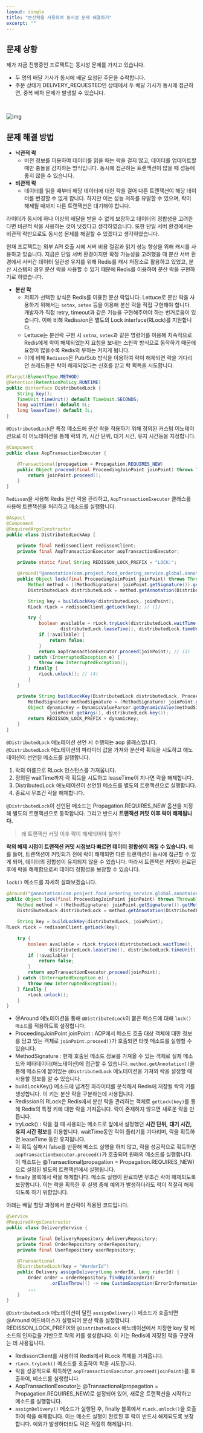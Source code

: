 ```yaml
---
layout: single
title: "분산락을 사용하여 동시성 문제 해결하기"
excerpt: ""
---
```


## 문제 상황

제가 지금 진행중인 프로젝트는 동시성 문제를 가지고 있습니다.

- 두 명의 배달 기사가 동시에 배달 요청된 주문을 수락합니다.
- 주문 상태가 DELIVERY_REQUESTED인 상태에서 두 배달 기사가 동시에 접근하면, 중복 배차 문제가 발생할 수 있습니다.
  
<br>

![img](/assets/images/Concurrent.png)

## 문제 해결 방법

- **낙관적 락**
    - 버전 정보를 이용하여 데이터를 읽을 때는 락을 걸지 않고, 데이터를 업데이트할 때만 충돌을 감지하는 방식입니다. 동시에 접근하는 트랜잭션이 많을 때 성능에 좋지 않을 수 있습니다.
- **비관적 락**
    - 데이터를 읽을 때부터 해당 데이터에 대한 락을 걸어 다른 트랜잭션이 해당 데이터를 변경할 수 없게 합니다. 하지만 이는 성능 저하를 유발할 수 있으며, 락이 해제될 때까지 다른 트랜잭션은 대기해야 합니다.
 
라이더가 동시에 하나 이상의 배달을 받을 수 없게 보장하고 데이터의 정합성을 고려한다면 비관적 락을 사용하는 것이 낫겠다고 생각하였습니다. 또한 단일 서버 환경에서는 비관적 락만으로도 동시성 문제를 해결할 수 있겠다고 생각하였습니다.

현재 프로젝트는 외부 API 호출 시에 서버 비용 절감과 읽기 성능 향상을 위해 캐시를 사용하고 있습니다. 지금은 단일 서버 환경이지만 확장 가능성을 고려했을 때 분산 서버 환경에서 서버간 데이터 일관성 유지를 위해 Redis를 캐시 저장소로 활용하고 있었고, 분산 시스템의 경우 분산 락을 사용할 수 있기 때문에 Redis를 이용하여 분산 락을 구현하기로 하였습니다.

- **분산 락**
    - 저희가 선택한 방식은 Redis를 이용한 분산 락입니다. Lettuce로 분산 락을 사용하기 위해서는 `setnx`, `setex` 등을 이용해 분산 락을 직접 구현해야 합니다. 개발자가 직접 retry, timeout과 같은 기능을 구현해주어야 하는 번거로움이 있습니다. 이에 비해 Redission은 별도의 Lock interface(RLock)를 지원합니다.
    - Lettuce는 분산락 구현 시 `setnx`, `setex`과 같은 명령어를 이용해 지속적으로 Redis에게 락이 해제되었는지 요청을 보내는 스핀락 방식으로 동작하기 때문에 요청이 많을수록 Redis의 부하는 커지게 됩니다.
    - 이에 비해 `Redisson`은 Pub/Sub 방식을 이용하여 락이 해제되면 락을 기다리던 쓰레드들은 락이 해제되었다는 신호를 받고 락 획득을 시도합니다.

~~~java
@Target(ElementType.METHOD)
@Retention(RetentionPolicy.RUNTIME)
public @interface DistributedLock {
    String key();
    TimeUnit timeUnit() default TimeUnit.SECONDS;
    long waitTime() default 5L;
    long leaseTime() default 3L;
}
~~~

`@DistributedLock`은 특정 메소드에 분산 락을 적용하기 위해 정의된 커스텀 어노테이션으로 이 어노테이션을 통해 락의 키, 시간 단위, 대기 시간, 유지 시간등을 지정합니다.

~~~java
@Component
public class AopTransactionExecutor {

    @Transactional(propagation = Propagation.REQUIRES_NEW)
    public Object proceed(final ProceedingJoinPoint joinPoint) throws Throwable {
        return joinPoint.proceed();
    }
}
~~~

`Redisson`을 사용해 Redis 분산 락을 관리하고, `AopTransactionExecutor` 클래스를 사용해 트랜잭션을 처리하고 메소드를 실행합니다. 

~~~java
@Aspect
@Component
@RequiredArgsConstructor
public class DistributedLockAop {

    private final RedissonClient redissonClient;
    private final AopTransactionExecutor aopTransactionExecutor;
    
    private static final String REDISSON_LOCK_PREFIX = "LOCK:";

    @Around("@annotation(com.project.food_ordering_service.global.annotaion.DistributedLock)")
    public Object lock(final ProceedingJoinPoint joinPoint) throws Throwable {
        Method method = ((MethodSignature) joinPoint.getSignature()).getMethod();
        DistributedLock distributedLock = method.getAnnotation(DistributedLock.class);

        String key = buildLockKey(distributedLock, joinPoint);
        RLock rLock = redissonClient.getLock(key); // (1)

        try {
            boolean available = rLock.tryLock(distributedLock.waitTime(),
                    distributedLock.leaseTime(), distributedLock.timeUnit()); // (2)
            if (!available) {
                return false;
            }
            return aopTransactionExecutor.proceed(joinPoint); // (3)
        } catch (InterruptedException e) {
            throw new InterruptedException();
        } finally {
            rLock.unlock(); // (4)
        }
    }

    private String buildLockKey(DistributedLock distributedLock, ProceedingJoinPoint joinPoint) {
        MethodSignature methodSignature = (MethodSignature) joinPoint.getSignature();
        Object dynamicKey = DynamicValueParser.getDynamicValue(methodSignature.getParameterNames(),
                joinPoint.getArgs(), distributedLock.key());
        return REDISSON_LOCK_PREFIX + dynamicKey;
    }
}
~~~

`@DistributedLock` 애노테이션 선언 시 수행되는 aop 클래스입니다. `@DistributedLock` 애노테이션의 파라미터 값을 가져와 분산락 획득을 시도하고 애노테이션이 선언된 메소드를 실행합니다.

1. 락의 이름으로 RLock 인스턴스를 가져옵니다.
2. 정의된 waitTime까지 락 획득을 시도하고 leaseTime이 지나면 락을 해제합니다.
3. DistributedLock 애노테이션이 선언된 메소드를 별도의 트랜잭션으로 실행합니다.
4. 종료시 무조건 락을 해제합니다.

`@DistributedLock`이 선언된 메소드는 Propagation.REQUIRES_NEW 옵션을 지정해 별도의 트랜잭션으로 동작합니다. 그리고 반드시 **트랜잭션 커밋 이후 락이 해제됩니다.**

> 왜 트랜잭션 커밋 이후 락이 해제되어야 할까?

**락의 해제 시점이 트랜잭션 커밋 시점보다 빠르면 데이터 정합성이 깨질 수 있습니다.** 예를 들어, 트랜잭션이 커밋되기 전에 락이 해제되면 다른 트랜잭션이 동시에 접근할 수 있게 되어, 데이터의 정합성이 유지되지 않을 수 있습니다. 따라서 트랜잭션 커밋이 완료된 후에 락을 해제함으로써 데이터 정합성을 보장할 수 있습니다.

`lock()` 메소드를 자세히 살펴보겠습니다.

~~~java
@Around("@annotation(com.project.food_ordering_service.global.annotaion.DistributedLock)")
public Object lock(final ProceedingJoinPoint joinPoint) throws Throwable {
    Method method = ((MethodSignature) joinPoint.getSignature()).getMethod();
    DistributedLock distributedLock = method.getAnnotation(DistributedLock.class);
    
    String key = buildLockKey(distributedLock, joinPoint);
RLock rLock = redissonClient.getLock(key);
		
    try {
        boolean available = rLock.tryLock(distributedLock.waitTime(),
                distributedLock.leaseTime(), distributedLock.timeUnit());
        if (!available) {
            return false;
        }
        return aopTransactionExecutor.proceed(joinPoint);
    } catch (InterruptedException e) {
        throw new InterruptedException();
    } finally {
        rLock.unlock();
    }
}
~~~

- @Around 애노테이션을 통해 `@DistributedLock`이 붙은 메소드에 대해 `lock() 메소드`를 적용하도록 설정합니다.
- ProceedingJoinPoint joinPoint : AOP에서 메소드 호출 대상 객체에 대한 정보를 담고 있는 객체로 `joinPoint.proceed()`가 호출되면 타겟 메소드를 실행할 수 있습니다.
- MethodSignature : 현재 호출된 메소드 정보를 가져올 수 있는 객체로 실제 메소드와 메타데이터(애노테이션)에 접근할 수 있습니다. `method.getAnnotation()`을 통해 메소드에 붙어있는 `@DistributedLock` 애노테이션을 가져와 락을 설정할 때 사용할 정보를 알 수 있습니다.
- buildLockKey() 메소드에 넘겨진 파라미터를 분석해서 Redis에 저장될 락의 키를 생성합니다. 이 키는 분산 락을 구분하는데 사용됩니다.
- Redission의 RLock은 Redis에서 분산 락을 관리하는 객체로 `getLock(key)`를 통해 Redis의 특정 키에 대한 락을 가져옵니다. 락이 존재하지 않으면 새로운 락을 만듭니다.
- tryLock() : 락을 걸 때 사용되는 메소드로 앞에서 설정했던 **시간 단위,** **대기 시간, 유지 시간 정보**를 이용합니다. waitTime동안 락이 풀리기를 기다리며, 락을 획득하면 leaseTime 동안 유지됩니다.
- 락 획득 실패시 false를 반환해 메소드 실행을 하지 않고, 락을 성공적으로 획득하면 `aopTransactionExecutor.proceed()`가 호출되어 원래의 메소드를 실행합니다. 이 메소드는 @Transactional(propagation = Propagation.REQUIRES_NEW)으로 설정된 별도의 트랜잭션에서 실행됩니다.
- finally 블록에서 락을 해제합니다. 메소드 실행이 완료되면 무조건 락이 해제되도록 보장합니다. 이는 락을 획득한 후 실행 중에 예외가 발생하더라도 락이 적절히 해제되도록 하기 위함입니다.

아래는 배달 할당 과정에서 분산락이 적용된 코드입니다.

~~~java
@Service
@RequiredArgsConstructor
public class DeliveryService {

    private final DeliveryRepository deliveryRepository;
    private final OrderRepository orderRepository;
    private final UserRepository userRepository;

    @Transactional
    @DistributedLock(key = "#orderId")
    public Delivery assignDelivery(Long orderId, Long riderId) {
        Order order = orderRepository.findById(orderId)
                .orElseThrow(() -> new CustomException(ErrorInformation.ORDER_NOT_FOUND));
        ...
    }
}  
~~~

`@DistributedLock` 애노테이션이 달린 `assignDelivery()` 메소드가 호출되면 @Around 어드바이스가 실행되어 분산 락을 설정합니다. REDISSON_LOCK_PREFIX와 `@DistributedLock` 애노테이션에서 지정한 key 및 메소드의 인자값을 기반으로 락의 키를 생성합니다. 이 키는 Redis에 저장된 락을 구분하는 데 사용됩니다.

- RedissonClient를 사용하여 Redis에서 RLock 객체를 가져옵니다.
- `rLock.tryLock()` 메소드를 호출하여 락을 시도합니다.
- 락을 성공적으로 획득하면 `aopTransactionExecutor.proceed(joinPoint)`를 호출하여, 메소드를 실행합니다.
- AopTransactionExecutor는 @Transactional(propagation = Propagation.REQUIRES_NEW)로 설정되어 있어, 새로운 트랜잭션을 시작하고 메소드를 실행합니다.
- `assignDelivery()` 메소드가 실행된 후, finally 블록에서 `rLock.unlock()`을 호출하여 락을 해제합니다. 이는 메소드 실행이 완료된 후 락이 반드시 해제되도록 보장합니다. 예외가 발생하더라도 락은 적절히 해제됩니다.
